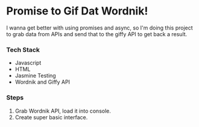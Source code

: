 # Promise to Gif Dat Wordnik!

I wanna get better with using promises and async, so I'm doing this project to grab data from APIs and send that to the giffy API to get back a result.

### Tech Stack
- Javascript
- HTML
- Jasmine Testing
- Wordnik and Giffy API

### Steps
1. Grab Wordnik API, load it into console.
2. Create super basic interface.
